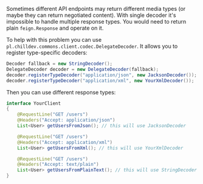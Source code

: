 <!---
# This file is part of the ChillDev-Commons.
#
# @license http://mit-license.org/ The MIT license
# @copyright 2018 © by Rafał Wrzeszcz - Wrzasq.pl.
-->

Sometimes different API endpoints may return different media types (or maybe they can return negotiated content). With
single decoder it's impossible to handle multiple response types. You would need to return plain `feign.Response` and
operate on it.

To help with this problem you can use `pl.chilldev.commons.client.codec.DelegateDecoder`. It allows you to register
type-specific decoders:

```java
Decoder fallback = new StringDecoder();
DelegateDecoder decoder = new DelegateDecoder(fallback);
decoder.registerTypeDecoder("application/json", new JacksonDecoder());
decoder.registerTypeDecoder("application/xml", new YourXmlDecoder());
```

Then you can use different response types:

```java
interface YourClient
{
    @RequestLine("GET /users")
    @Headers("Accept: application/json")
    List<User> getUsersFromJson(); // this will use JacksonDecoder

    @RequestLine("GET /users")
    @Headers("Accept: application/xml")
    List<User> getUsersFromXml(); // this will use YourXmlDecoder

    @RequestLine("GET /users")
    @Headers("Accept: text/plain")
    List<User> getUsersFromPlainText(); // this will use StringDecoder - will of course fail, but just to keep pattern
}
```
